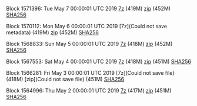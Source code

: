 Block 1571396: Tue May  7 00:00:01 UTC 2019 [7z](https://transfer.sh/3OPSm/bootstrap.dat.20190507.7z) (419M) [zip](https://transfer.sh/HsatC/bootstrap.dat.20190507.zip) (452M) [SHA256](https://transfer.sh/MLrL3/sha256.txt)

Block 1570112: Mon May  6 00:00:01 UTC 2019 [7z](Could not save metadata) (419M) [zip](https://transfer.sh/brnKj/bootstrap.dat.20190506.zip) (452M) [SHA256](https://transfer.sh/dEYPa/sha256.txt)

Block 1568833: Sun May  5 00:00:01 UTC 2019 [7z](https://transfer.sh/LdlEc/bootstrap.dat.20190505.7z) (418M) [zip](https://transfer.sh/spQs3/bootstrap.dat.20190505.zip) (452M) [SHA256](https://transfer.sh/wEjM0/sha256.txt)

Block 1567553: Sat May  4 00:00:01 UTC 2019 [7z](https://transfer.sh/tAeVn/bootstrap.dat.20190504.7z) (418M) [zip](https://transfer.sh/hndEJ/bootstrap.dat.20190504.zip) (451M) [SHA256](https://transfer.sh/RFAhV/sha256.txt)

Block 1566281: Fri May  3 00:00:01 UTC 2019 [7z](Could not save file) (418M) [zip](Could not save file) (451M) [SHA256](https://transfer.sh/DNtKE/sha256.txt)

Block 1564996: Thu May  2 00:00:01 UTC 2019 [7z]() (417M) [zip]() (451M) [SHA256]()
